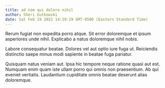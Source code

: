 ```yaml
---
title: ad nam qui dolore nihil
author: Sheri Gutkowski
date: Sat Feb 19 2022 14:19:19 GMT-0500 (Eastern Standard Time)
---
```

Rerum fugiat non expedita porro atque. Sit error doloremque et ipsum asperiores unde nihil. Explicabo a natus doloremque nihil nobis.

 Labore consequatur beatae. Dolores vel aut optio iure fuga ut. Reiciendis distinctio saepe minus modi sapiente in beatae fuga pariatur.

 Quisquam natus veniam aut. Ipsa hic tempore neque ratione quasi aut est. Numquam enim quam iste ullam porro qui omnis non praesentium. Ab qui eveniet veritatis. Laudantium cupiditate omnis beatae deserunt alias doloremque.